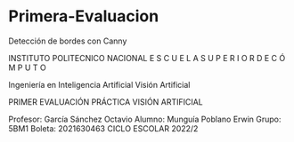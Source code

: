 # Primera-Evaluacion
Detección de bordes con Canny

INSTITUTO POLITECNICO NACIONAL
 E S C U E L A   S U P E R I O R   D E   C Ó M P U T O



Ingeniería en Inteligencia Artificial
Visión Artificial

PRIMER EVALUACIÓN PRÁCTICA VISIÓN ARTIFICIAL










Profesor: García Sánchez Octavio 
Alumno: Munguía Poblano Erwin		Grupo: 5BM1
Boleta: 2021630463
CICLO ESCOLAR 2022/2
